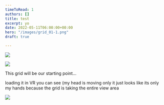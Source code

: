 ```yaml
---
timeToRead: 1
authors: []
title: test
excerpt: yo
date: 2022-05-11T06:00:00+00:00
hero: "/images/grid_01-1.png"
draft: true

---
```

![](/images/24293310_2073454786206858_2480708840278982656_n.jpeg)

![](/images/grid_01-1.png)

This grid will be our starting point...

loading it in VR you can see (my head is moving only it just looks like its only my hands because the grid is taking the entire view area

![](/images/testoutput-1.gif)